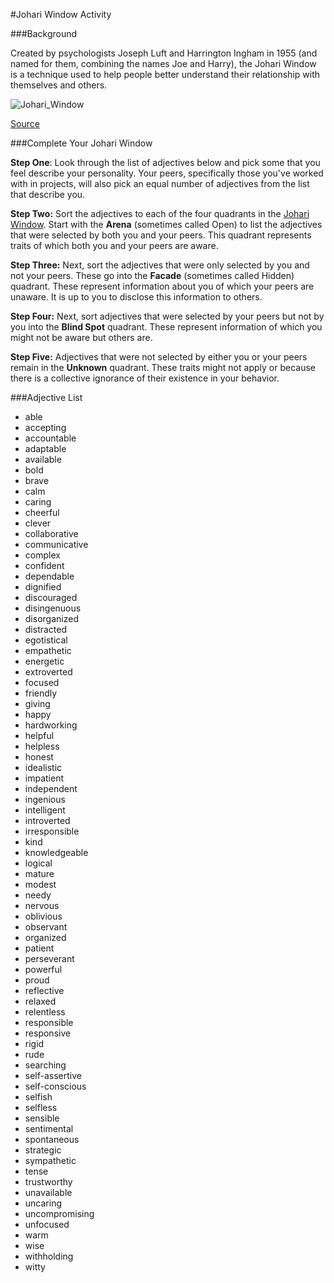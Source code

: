 #Johari Window Activity


###Background

Created by psychologists Joseph Luft and Harrington Ingham in 1955 (and named for them, combining the names Joe and Harry), the Johari Window is a technique used to help people better understand their relationship with themselves and others.

![Johari_Window](https://github.com/turingschool/professional_skills/blob/master/images/Johari_Window.png)

[Source](https://commons.wikimedia.org/wiki/File:Johari_Window.PNG)

###Complete Your Johari Window

**Step One**:
Look through the list of adjectives below and pick some that you feel describe your personality. Your peers, specifically those you've worked with in projects, will also pick an equal number of adjectives from the list that describe you. 

**Step Two:**
Sort the adjectives to each of the four quadrants in the [Johari Window](https://docs.google.com/document/d/1IFaKPTEA3V96i8cboxqeAfgKEyEbigwIxQ5KQ-lp440/edit?usp=sharing). Start with the **Arena** (sometimes called Open) to list the adjectives that were selected by both you and your peers. This quadrant represents traits of which both you and your peers are aware.

**Step Three:**
Next, sort the adjectives that were only selected by you and not your peers. These go into the **Facade** (sometimes called Hidden) quadrant. These represent information about you of which your peers are unaware. It is up to you to disclose this information to others.

**Step Four:**
Next, sort adjectives that were selected by your peers but not by you into the **Blind Spot** quadrant. These represent information of which you might not be aware but others are.  

**Step Five:**
Adjectives that were not selected by either you or your peers remain in the **Unknown** quadrant. These traits might not apply or because there is a collective ignorance of their existence in your behavior. 

###Adjective List

* able
* accepting
* accountable
* adaptable
* available
* bold
* brave
* calm
* caring
* cheerful
* clever
* collaborative
* communicative
* complex
* confident
* dependable
* dignified
* discouraged
* disingenuous 
* disorganized
* distracted
* egotistical
* empathetic
* energetic
* extroverted
* focused
* friendly
* giving
* happy
* hardworking
* helpful
* helpless
* honest
* idealistic
* impatient
* independent
* ingenious
* intelligent
* introverted
* irresponsible
* kind
* knowledgeable
* logical
* mature
* modest
* needy
* nervous
* oblivious
* observant
* organized
* patient
* perseverant 
* powerful
* proud
* reflective
* relaxed
* relentless
* responsible
* responsive
* rigid
* rude
* searching
* self-assertive
* self-conscious
* selfish
* selfless
* sensible
* sentimental
* spontaneous
* strategic
* sympathetic
* tense
* trustworthy
* unavailable
* uncaring
* uncompromising
* unfocused
* warm
* wise
* withholding
* witty
